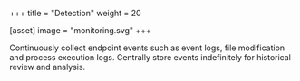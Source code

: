 +++
title = "Detection"
weight = 20

[asset]
  image = "monitoring.svg"
+++

Continuously collect endpoint events such as event logs, file modification and process execution logs. Centrally store events indefinitely for historical review and analysis.
